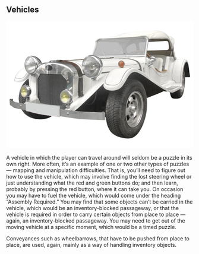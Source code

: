 ## Vehicles

![](../assets/graphics27.jpg)

A vehicle in which the player can travel around will seldom be a puzzle in its own right. More often, it’s an example of one or two other types of puzzles ― mapping and manipulation difficulties. That is, you’ll need to figure out how to use the vehicle, which may involve finding the lost steering wheel or just understanding what the red and green buttons do; and then learn, probably by pressing the red button, where it can take you. On occasion you may have to fuel the vehicle, which would come under the heading “Assembly Required.” You may find that some objects can’t be carried in the vehicle, which would be an inventory-blocked passageway, or that the vehicle is required in order to carry certain objects from place to place — again, an inventory-blocked passageway. You may need to get out of the moving vehicle at a specific moment, which would be a timed puzzle.

Conveyances such as wheelbarrows, that have to be pushed from place to place, are used, again, mainly as a way of handling inventory objects.
